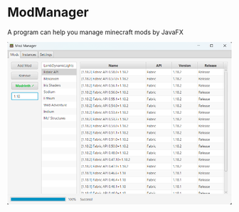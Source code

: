 # ModManager
A program can help you manage minecraft mods by JavaFX

![pic1](https://github.com/ChocomintSSR/ModManager/blob/master/pictures/pic1.png?raw=true)
